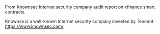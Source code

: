 From Knownsec internet security company audit report on xfinance smart contracts.

Knownse is a well-known Internet security company invested by Tencent.
https://www.knownsec.com/ 
